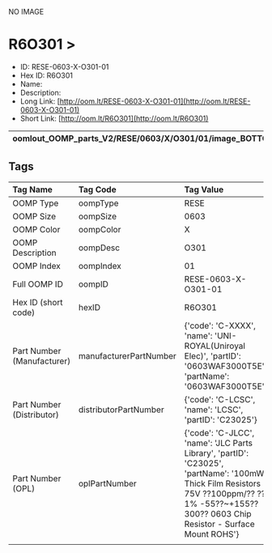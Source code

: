 


  
NO IMAGE  
# R6O301 > 

- ID: RESE-0603-X-O301-01
- Hex ID: R6O301
- Name: 
- Description: 
- Long Link: [http://oom.lt/RESE-0603-X-O301-01](http://oom.lt/RESE-0603-X-O301-01)
- Short Link: [http://oom.lt/R6O301](http://oom.lt/R6O301)
  

|oomlout_OOMP_parts_V2/RESE/0603/X/O301/01/image_BOTTOM.jpg|oomlout_OOMP_parts_V2/RESE/0603/X/O301/01/image_Re.jpg|||
| :---: | :---: | :---: | :---: |

## Tags
  

|Tag Name|Tag Code|Tag Value|
| :--- | :--- | :--- |
|OOMP Type|oompType|RESE|
|OOMP Size|oompSize|0603|
|OOMP Color|oompColor|X|
|OOMP Description|oompDesc|O301|
|OOMP Index|oompIndex|01|
|Full OOMP ID|oompID|RESE-0603-X-O301-01|
|Hex ID (short code)|hexID|R6O301|
|Part Number (Manufacturer)|manufacturerPartNumber|{'code': 'C-XXXX', 'name': 'UNI-ROYAL(Uniroyal Elec)', 'partID': '0603WAF3000T5E', 'partName': '0603WAF3000T5E'}|
|Part Number (Distributor)|distributorPartNumber|{'code': 'C-LCSC', 'name': 'LCSC', 'partID': 'C23025'}|
|Part Number (OPL)|oplPartNumber|{'code': 'C-JLCC', 'name': 'JLC Parts Library', 'partID': 'C23025', 'partName': '100mW Thick Film Resistors 75V ??100ppm/?? ??1% -55??~+155?? 300?? 0603  Chip Resistor - Surface Mount ROHS'}|
||||
